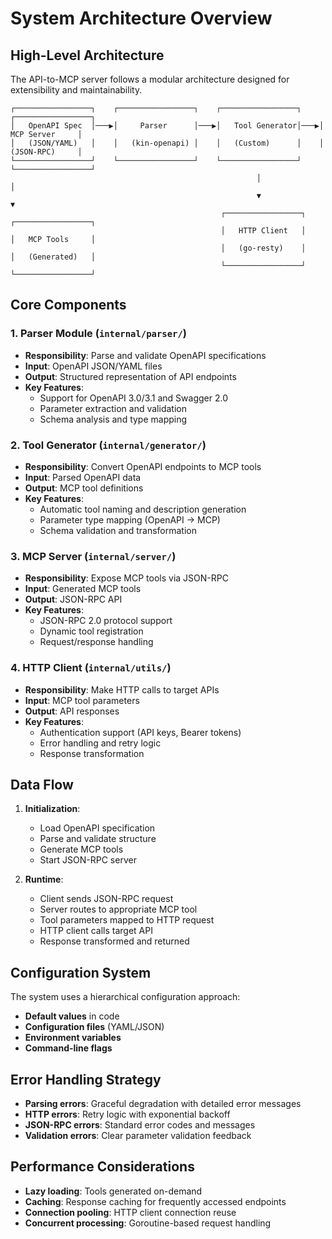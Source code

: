 # System Architecture Overview

## High-Level Architecture

The API-to-MCP server follows a modular architecture designed for extensibility and maintainability.

```
┌─────────────────┐    ┌─────────────────┐    ┌─────────────────┐    ┌─────────────────┐
│   OpenAPI Spec  │───▶│     Parser      │───▶│   Tool Generator│───▶│  MCP Server     │
│   (JSON/YAML)   │    │   (kin-openapi) │    │   (Custom)      │    │  (JSON-RPC)     │
└─────────────────┘    └─────────────────┘    └─────────────────┘    └─────────────────┘
                                                       │                       │
                                                       ▼                       ▼
                                               ┌─────────────────┐    ┌─────────────────┐
                                               │   HTTP Client   │    │   MCP Tools     │
                                               │   (go-resty)    │    │   (Generated)   │
                                               └─────────────────┘    └─────────────────┘
```

## Core Components

### 1. Parser Module (`internal/parser/`)
- **Responsibility**: Parse and validate OpenAPI specifications
- **Input**: OpenAPI JSON/YAML files
- **Output**: Structured representation of API endpoints
- **Key Features**:
  - Support for OpenAPI 3.0/3.1 and Swagger 2.0
  - Parameter extraction and validation
  - Schema analysis and type mapping

### 2. Tool Generator (`internal/generator/`)
- **Responsibility**: Convert OpenAPI endpoints to MCP tools
- **Input**: Parsed OpenAPI data
- **Output**: MCP tool definitions
- **Key Features**:
  - Automatic tool naming and description generation
  - Parameter type mapping (OpenAPI → MCP)
  - Schema validation and transformation

### 3. MCP Server (`internal/server/`)
- **Responsibility**: Expose MCP tools via JSON-RPC
- **Input**: Generated MCP tools
- **Output**: JSON-RPC API
- **Key Features**:
  - JSON-RPC 2.0 protocol support
  - Dynamic tool registration
  - Request/response handling

### 4. HTTP Client (`internal/utils/`)
- **Responsibility**: Make HTTP calls to target APIs
- **Input**: MCP tool parameters
- **Output**: API responses
- **Key Features**:
  - Authentication support (API keys, Bearer tokens)
  - Error handling and retry logic
  - Response transformation

## Data Flow

1. **Initialization**:
   - Load OpenAPI specification
   - Parse and validate structure
   - Generate MCP tools
   - Start JSON-RPC server

2. **Runtime**:
   - Client sends JSON-RPC request
   - Server routes to appropriate MCP tool
   - Tool parameters mapped to HTTP request
   - HTTP client calls target API
   - Response transformed and returned

## Configuration System

The system uses a hierarchical configuration approach:
- **Default values** in code
- **Configuration files** (YAML/JSON)
- **Environment variables**
- **Command-line flags**

## Error Handling Strategy

- **Parsing errors**: Graceful degradation with detailed error messages
- **HTTP errors**: Retry logic with exponential backoff
- **JSON-RPC errors**: Standard error codes and messages
- **Validation errors**: Clear parameter validation feedback

## Performance Considerations

- **Lazy loading**: Tools generated on-demand
- **Caching**: Response caching for frequently accessed endpoints
- **Connection pooling**: HTTP client connection reuse
- **Concurrent processing**: Goroutine-based request handling
